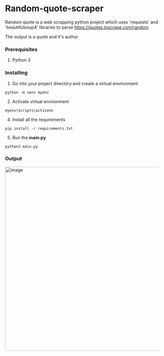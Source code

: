 # Random-quote-scraper
Random quote is a web scrapping python project which uses 'requests' and 'beautifulsoup4' libraries to parse https://quotes.toscrape.com/random 

The output is a quote and it's author

### Prerequisites

1. Python 3
 
### Installing

1. Go into your project directory and create a virtual environment
```
python -m venv myenv
```
2. Activate virtual environment
```
myenv\Scripts\activate
```
4. Install all the requirements
```
pip install -r requirements.txt
```
5. Run the **main.py**
```
python3 main.py
```

### Output 
<img width="602" alt="image" src="https://user-images.githubusercontent.com/36232800/163433872-85f761af-03eb-4bfa-9a08-a66391415e2f.png">




